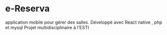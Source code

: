 # e-Reserva
application mobile pour gérer des salles.
Développé avec React native , php et mysql
Projet multidisciplinaire à l'ESTI

